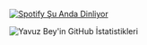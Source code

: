 [![Spotify Şu Anda Dinliyor](https://novatorem.vercel.app/api/spotify)](https://open.spotify.com/user/zzykeijuuo3t2kpl6grmgo6gy)

![Yavuz Bey'in GitHub İstatistikleri](https://github-readme-stats.vercel.app/api?username=yavuzvip&show_icons=true&hide_border=true&title_color=ff0000&text_color=ffffff&icon_color=ff0000&bg_color=000000)
